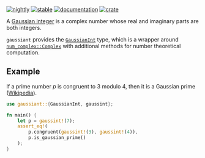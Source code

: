 [![nightly](https://github.com/pierwill/gaussiant/actions/workflows/nightly.yaml/badge.svg)](https://github.com/pierwill/gaussiant/actions/workflows/nightly.yaml)
[![stable](https://github.com/pierwill/gaussiant/actions/workflows/stable.yml/badge.svg)](https://github.com/pierwill/gaussiant/actions/workflows/stable.yml)
[![documentation](https://docs.rs/gaussiant/badge.svg)](https://docs.rs/gaussiant)
[![crate](https://img.shields.io/crates/v/gaussiant.svg)](https://crates.io/crates/gaussiant)

A [Gaussian integer] is a complex number whose real and imaginary parts are both integers.

`gaussiant` provides the [`GaussianInt`] type,
which is a wrapper around [`num_complex::Complex`]
with additional methods for number theoretical computation.

## Example

If a prime number *p* is congruent to 3 modulo 4, then it is a Gaussian prime ([Wikipedia]).

```rust
use gaussiant::{GaussianInt, gaussint};

fn main() {
    let p = gaussint!(7);
    assert_eq!(
        p.congruent(gaussint!(3), gaussint!(4)),
        p.is_gaussian_prime()
    );
}
```

[`num_complex::Complex`]: https://docs.rs/num-complex/latest/num_complex/struct.Complex.html
[Gaussian integer]: https://en.wikipedia.org/wiki/Gaussian_integer
[`GaussianInt`]: https://docs.rs/gaussiant/latest/gaussiant/struct.GaussianInt.html
[Wikipedia]: https://en.wikipedia.org/wiki/Gaussian_integer#Gaussian_primes
